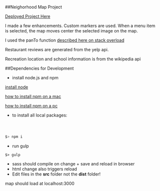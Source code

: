 ##Neighorhood Map Project

[Deployed Project Here](http://andrewtdunn.com/_fortgreenemap/)

 I made a few enhancements. Custom markers are used. When a menu item is selected, the map moves center the selected image on the map.


I used the panTo function [described here on stack overload](http://stackoverflow.com/questions/9335150/slow-down-google-panto-function/31203045)


Restaurant reviews are generated from the yelp api.


Recreation location and school information is from the wikipedia api


##Dependencies for Development

- install node.js and npm

[install node](https://nodejs.org/en/)


[how to install npm on a mac](http://blog.teamtreehouse.com/install-node-js-npm-mac)


[how to install npm on a pc](http://blog.teamtreehouse.com/install-node-js-npm-windows)



- to install all local packages:
```bash



$> npm i


```
- run gulp
```
$> gulp
```
- sass should compile on change + save and reload in browser
- html change also triggers reload
- Edit files in the **src** folder not the **dist** folder!

map should load at localhost:3000

